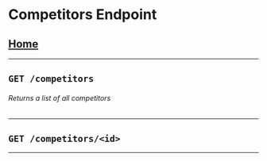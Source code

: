 # Competitors Endpoint
## [Home](./Home.md)
---
## `GET /competitors`
###### Returns a list of all competitors
---
## `GET /competitors/<id>`
---
